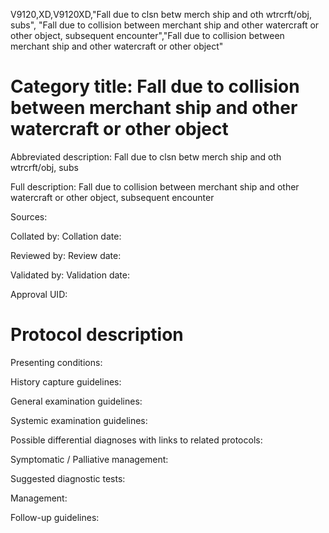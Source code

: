 V9120,XD,V9120XD,"Fall due to clsn betw merch ship and oth wtrcrft/obj, subs", "Fall due to collision between merchant ship and other watercraft or other object, subsequent encounter","Fall due to collision between merchant ship and other watercraft or other object"
# Category title: Fall due to collision between merchant ship and other watercraft or other object

Abbreviated description: Fall due to clsn betw merch ship and oth wtrcrft/obj, subs

Full description: Fall due to collision between merchant ship and other watercraft or other object, subsequent encounter

Sources:

Collated by:
Collation date:

Reviewed by:
Review date:

Validated by:
Validation date:

Approval UID:

# Protocol description

Presenting conditions:

History capture guidelines:

General examination guidelines:

Systemic examination guidelines:

Possible differential diagnoses with links to related protocols:

Symptomatic / Palliative management:

Suggested diagnostic tests:

Management:

Follow-up guidelines:
